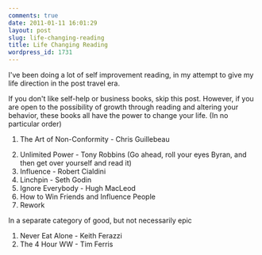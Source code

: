 ```yaml
---
comments: true
date: 2011-01-11 16:01:29
layout: post
slug: life-changing-reading
title: Life Changing Reading
wordpress_id: 1731
---
```


I've been doing a lot of self improvement reading, in my attempt to give my life direction in the post travel era.

If you don't like self-help or business books, skip this post. However, if you are open to the possibility of growth through reading and altering your behavior, these books all have the power to change your life. (In no particular order)

1. The Art of Non-Conformity - Chris Guillebeau
<!--more-->
2. Unlimited Power - Tony Robbins (Go ahead, roll your eyes Byran, and then get over yourself and read it)
3. Influence - Robert Cialdini
4. Linchpin - Seth Godin
5. Ignore Everybody - Hugh MacLeod
6. How to Win Friends and Influence People
7. Rework

In a separate category of good, but not necessarily epic
1. Never Eat Alone - Keith Ferazzi
2. The 4 Hour WW - Tim Ferris
